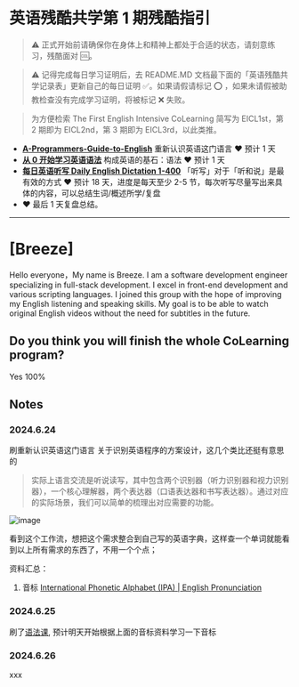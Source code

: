 # 英语残酷共学第 1 期残酷指引

> ⚠️ 正式开始前请确保你在身体上和精神上都处于合适的状态，请刻意练习，残酷面对 🆒。

> ⚠️ 记得完成每日学习证明后，去 README.MD 文档最下面的「英语残酷共学记录表」更新自己的每日证明 ✅。如果请假请标记 ⭕️ ，如果未请假被助教检查没有完成学习证明，将被标记 ❌ 失败。

> 为方便检索 The First English Intensive CoLearning 简写为 EICL1st，第 2 期即为 EICL2nd，第 3 期即为 EICL3rd，以此类推。

- [**A-Programmers-Guide-to-English**](https://github.com/yujiangshui/A-Programmers-Guide-to-English) 重新认识英语这门语言 ❤️ 预计 1 天
- [**从 0 开始学习英语语法**](https://hzpt-inet-club.github.io/english-note/) 构成英语的基石：语法 ❤️ 预计 1 天
- [**每日英语听写 Daily English Dictation 1-400**](https://www.bilibili.com/video/BV1U7411a7xG?p=3&vd_source=bc0666711d2280c24d54945ab9c11146) 「听写」对于「听和说」是最有效的方式 ❤️ 预计 18 天，进度是每天至少 2-5 节，每次听写尽量写出来具体的内容，可以总结生词/概述所学/复盘
- ❤️ 最后 1 天复盘总结。

---

# [Breeze]
Hello everyone，My name is Breeze. I am a software development engineer specializing in full-stack development. I excel in front-end development and various scripting languages. I joined this group with the hope of improving my English listening and speaking skills. My goal is to be able to watch original English videos without the need for subtitles in the future.



## Do you think you will finish the whole CoLearning program?
Yes 100%

## Notes
### 2024.6.24
刷重新认识英语这门语言
关于识别英语程序的方案设计，这几个类比还挺有意思的
> 实际上语言交流是听说读写，其中包含两个识别器（听力识别器和视力识别器），一个核心理解器，两个表达器（口语表达器和书写表达器）。通过对应的实际场景，我们可以简单的梳理出对应需要的功能。


![image](https://github.com/IntensiveCoLearning/english/assets/25242467/ad637378-ca33-42b5-aced-bec563cbbb28)

看到这个工作流，想把这个需求整合到自己写的英语字典，这样查一个单词就能看到以上所有需求的东西了，不用一个个点；

资料汇总：
1. 音标 [International Phonetic Alphabet (IPA) | English Pronunciation](https://www.youtube.com/watch?v=o8KppNXfx2k)

### 2024.6.25

刷了[语法课](https://hzpt-inet-club.github.io/english-note/guide/grammar.html), 预计明天开始根据上面的音标资料学习一下音标

### 2024.6.26
xxx


